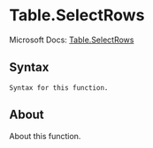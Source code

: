 ---
---

# Table.SelectRows

Microsoft Docs: [Table.SelectRows](https://docs.microsoft.com/en-us/powerquery-m/table-selectrows)

## Syntax

```
Syntax for this function.
```

## About

About this function.

